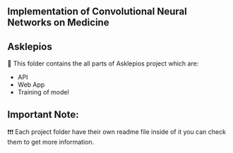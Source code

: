## Implementation of Convolutional Neural Networks on Medicine
## Asklepios

📁 This folder contains the all parts of Asklepios project which are:
* API
* Web App
* Training of model

## Important Note:
❗️❗️❗️ Each project folder have their own readme file inside of it you can check them to get more information.




